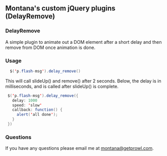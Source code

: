 ## Montana's custom jQuery plugins (DelayRemove)

### DelayRemove

A simple plugin to animate out a DOM element after a short delay and then remove from DOM once animation is done.

### Usage

```Java
  $('p.flash-msg').delay_remove()
  ```

  This will call slideUp() and remove() after 2 seconds. Below, the delay is in milliseconds, and is called after slideUp() is complete.
 ```Java
  $('p.flash-msg').delay_remove({
    delay: 1000 
    speed: 'slow'
    callback: function() {
      alert('all done');
    }
  })
```

### Questions 

If you have any questions please email me at montana@getprowl.com.
